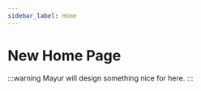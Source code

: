 ```yaml
---
sidebar_label: Home
---
```


# New Home Page

:::warning
Mayur will design something nice for here.
:::

